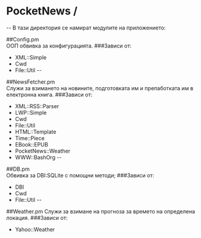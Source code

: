 # PocketNews /
--
В тази директория се намират модулите на приложението:

##Config.pm          
ООП обвивка за конфигурацията.
###Зависи от: 
* XML::Simple
* Cwd
* File::Util
--

##NewsFetcher.pm    
Служи за взимането на новините, подготовката им и препаботката им в електронна книга.
###Зависи от:
* XML::RSS::Parser
* LWP::Simple
* Cwd
* File::Util
* HTML::Template
* Time::Piece
* EBook::EPUB
* PocketNews::Weather
* WWW::BashOrg
--

##DB.pm   
Обвивка за DBI:SQLite с помощни методи;
###Зависи от:
* DBI
* Cwd
* File::Util
--

##Weather.pm
Служи за взимане на прогноза за времето на определена локация.
###Зависи от:
* Yahoo::Weather
